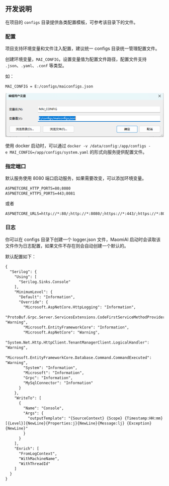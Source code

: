 

## 开发说明

在项目的 `configs` 目录提供各类配置模板，可参考该目录下的文件。

### 配置

项目支持环境变量和文件注入配置，建议统一 configs 目录统一管理配置文件。

创建环境变量，`MAI_CONFIG`，设置变量值为配置文件路径，配置文件支持 `.json`、`.yaml`、`.conf` 等类型。

如：

```
MAI_CONFIG = E:/configs/maiconfigs.json
```

![image-20250309210715585](images/image-20250309210715585.png)



使用 docker 启动时，可以通过 `docker -v /data/config:/app/configs -e MAI_CONFIG=/app/configs/system.yaml` 的形式向服务提供配置文件。

### 指定端口
默认服务使用 8080 端口启动服务，如果需要改变，可以添加环境变量。

```
ASPNETCORE_HTTP_PORTS=80;8080
ASPNETCORE_HTTPS_PORTS=443;8081
```

或者

```
ASPNETCORE_URLS=http://*:80/;http://*:8080/;https://*:443/;https://*:8081/
```

### 日志

你可以在 configs 目录下创建一个 logger.json 文件，MaomiAI 启动时会读取该文件作为日志配置，如果文件不存在则会自动创建一个默认的。

默认配置如下：

```
{
  "Serilog": {
    "Using": [
      "Serilog.Sinks.Console"
    ],
    "MinimumLevel": {
      "Default": "Information",
      "Override": {
        "Microsoft.AspNetCore.HttpLogging": "Information",
        "ProtoBuf.Grpc.Server.ServicesExtensions.CodeFirstServiceMethodProvider": "Warning",
        "Microsoft.EntityFrameworkCore": "Information",
        "Microsoft.AspNetCore": "Warning",
        "System.Net.Http.HttpClient.TenantManagerClient.LogicalHandler": "Warning",
        "Microsoft.EntityFrameworkCore.Database.Command.CommandExecuted": "Warning",
        "System": "Information",
        "Microsoft": "Information",
        "Grpc": "Information",
        "MySqlConnector": "Information"
      }
    },
    "WriteTo": [
      {
        "Name": "Console",
        "Args": {
          "outputTemplate": "{SourceContext} {Scope} {Timestamp:HH:mm} [{Level}]{NewLine}{Properties:j}{NewLine}{Message:lj} {Exception} {NewLine}"
        }
      }
    ],
    "Enrich": [
      "FromLogContext",
      "WithMachineName",
      "WithThreadId"
    ]
  }
}
```

